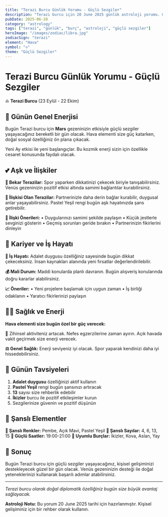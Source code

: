 ```yaml
---
title: "Terazi Burcu Günlük Yorumu - Güçlü Sezgiler"
description: "Terazi burcu için 20 June 2025 günlük astroloji yorumu. Güçlü Sezgiler teması ile rehberlik."
pubDate: 2025-06-20
category: "astrology"
tags: ["terazi", "günlük", "burç", "astroloji", "güçlü sezgiler"]
heroImage: "/images/zodiac/libra.jpg"
zodiacSign: "terazi"
element: "Hava"
symbol: "♎"
theme: "Güçlü Sezgiler"
---
```


# Terazi Burcu Günlük Yorumu - Güçlü Sezgiler

♎ **Terazi Burcu** (23 Eylül - 22 Ekim)

## 🌟 Günün Genel Enerjisi

Bugün Terazi burcu için **Mars** gezeninizin etkisiyle güçlü sezgiler yaşayacağınız bereketli bir gün olacak. Hava elementi size güç katarken, doğal sosyal özelliğiniz ön plana çıkacak.

Yeni Ay etkisi ile yeni başlangıçlar. Bu kozmik enerji sizin için özellikle cesaret konusunda faydalı olacak.

## 💕 Aşk ve İlişkiler

**💖 Bekar Terazilar:** Spor yaparken dikkatinizi çekecek biriyle tanışabilirsiniz. Venüs gezeninizin pozitif etkisi altında samimi bağlantılar kurabilirsiniz.

**💑 İlişkisi Olan Terazilar:** Partnerinizle daha derin bağlar kurabilir, duygusal anlar yaşayabilirsiniz. Pastel Yeşil rengi bugün aşk hayatınızda şans getirebilir.

**🌹 İlişki Önerileri:**
• Duygularınızı samimi şekilde paylaşın
• Küçük jestlerle sevginizi gösterin
• Geçmiş sorunları geride bırakın
• Partnerinizin fikirlerini dinleyin

## 💼 Kariyer ve İş Hayatı

**🚀 İş Hayatı:** Adalet duygusu özelliğiniz sayesinde bugün dikkat çekeceksiniz. İnsan kaynakları alanında yeni fırsatlar değerlendirilebilir.

**💰 Mali Durum:** Maddi konularda planlı davranın. Bugün alışveriş konularında doğru kararlar alabilirsiniz.

**📈 Öneriler:**
• Yeni projelere başlamak için uygun zaman
• İş birliği odaklanın
• Yaratıcı fikirlerinizi paylaşın

## 🏃‍♀️ Sağlık ve Enerji

**Hava elementi size bugün özel bir güç verecek:**

💨 Zihinsel aktiviteniz artacak. Nefes egzerzilerine zaman ayırın. Açık havada vakit geçirmek size enerji verecek.

**⚖️ Genel Sağlık:** Enerji seviyeniz iyi olacak. Spor yaparak kendinizi daha iyi hissedebilirsiniz.

## 🎯 Günün Tavsiyeleri

1. **Adalet duygusu** özelliğinizi aktif kullanın
2. **Pastel Yeşil** rengi bugün şansınızı artıracak
3. **13** sayısı size rehberlik edebilir
4. **İkizler** burcu ile pozitif etkileşimler kurun
5. Sezgilerinize güvenin ve pozitif düşünün

## 🔮 Şanslı Elementler

**🎨 Şanslı Renkler:** Pembe, Açık Mavi, Pastel Yeşil
**🔢 Şanslı Sayılar:** 4, 6, 13, 15
**🌟 Güçlü Saatler:** 19:00-21:00
**💫 Uyumlu Burçlar:** İkizler, Kova, Aslan, Yay

## 💫 Sonuç

Bugün Terazi burcu için güçlü sezgiler yaşayacağınız, kişisel gelişiminizi destekleyecek güzel bir gün olacak. Venüs gezeninizin desteği ile doğal yeteneklerinizi kullanarak başarılı adımlar atabilirsiniz.

---

*Terazi burcu olarak doğal diplomatik özelliğiniz bugün size büyük avantaj sağlayacak.*

**Astroloji Notu:** Bu yorum 20 June 2025 tarihi için hazırlanmıştır. Kişisel gelişiminiz için bir rehber olarak kullanın.
